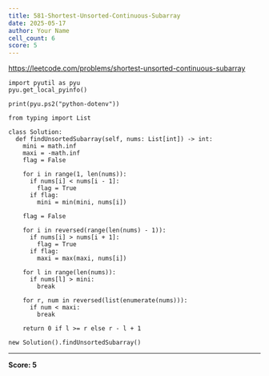 ```yaml
---
title: 581-Shortest-Unsorted-Continuous-Subarray
date: 2025-05-17
author: Your Name
cell_count: 6
score: 5
---
```


https://leetcode.com/problems/shortest-unsorted-continuous-subarray


```
import pyutil as pyu
pyu.get_local_pyinfo()
```


```
print(pyu.ps2("python-dotenv"))
```


```
from typing import List
```


```
class Solution:
  def findUnsortedSubarray(self, nums: List[int]) -> int:
    mini = math.inf
    maxi = -math.inf
    flag = False

    for i in range(1, len(nums)):
      if nums[i] < nums[i - 1]:
        flag = True
      if flag:
        mini = min(mini, nums[i])

    flag = False

    for i in reversed(range(len(nums) - 1)):
      if nums[i] > nums[i + 1]:
        flag = True
      if flag:
        maxi = max(maxi, nums[i])

    for l in range(len(nums)):
      if nums[l] > mini:
        break

    for r, num in reversed(list(enumerate(nums))):
      if num < maxi:
        break

    return 0 if l >= r else r - l + 1
```


```
new Solution().findUnsortedSubarray()
```


---
**Score: 5**